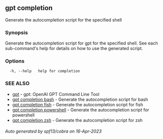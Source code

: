 ## gpt completion

Generate the autocompletion script for the specified shell

### Synopsis

Generate the autocompletion script for gpt for the specified shell.
See each sub-command's help for details on how to use the generated script.


### Options

```
  -h, --help   help for completion
```

### SEE ALSO

* [gpt](gpt.md)	 - gpt: OpenAI GPT Command Line Tool
* [gpt completion bash](gpt_completion_bash.md)	 - Generate the autocompletion script for bash
* [gpt completion fish](gpt_completion_fish.md)	 - Generate the autocompletion script for fish
* [gpt completion powershell](gpt_completion_powershell.md)	 - Generate the autocompletion script for powershell
* [gpt completion zsh](gpt_completion_zsh.md)	 - Generate the autocompletion script for zsh

###### Auto generated by spf13/cobra on 16-Apr-2023
